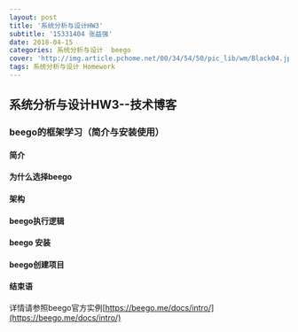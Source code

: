 ```yaml
---
layout: post
title: '系统分析与设计HW3'
subtitle: '15331404 张益强'
date: 2018-04-15
categories: 系统分析与设计  beego
cover: 'http://img.article.pchome.net/00/34/54/50/pic_lib/wm/Black04.jpg'
tags: 系统分析与设计 Homework
---
```


## 系统分析与设计HW3--技术博客

### beego的框架学习（简介与安装使用）

#### 简介

#### 为什么选择beego

#### 架构

#### beego执行逻辑

#### beego 安装

#### beego创建项目


#### 结束语
详情请参照beego官方实例[https://beego.me/docs/intro/](https://beego.me/docs/intro/)
